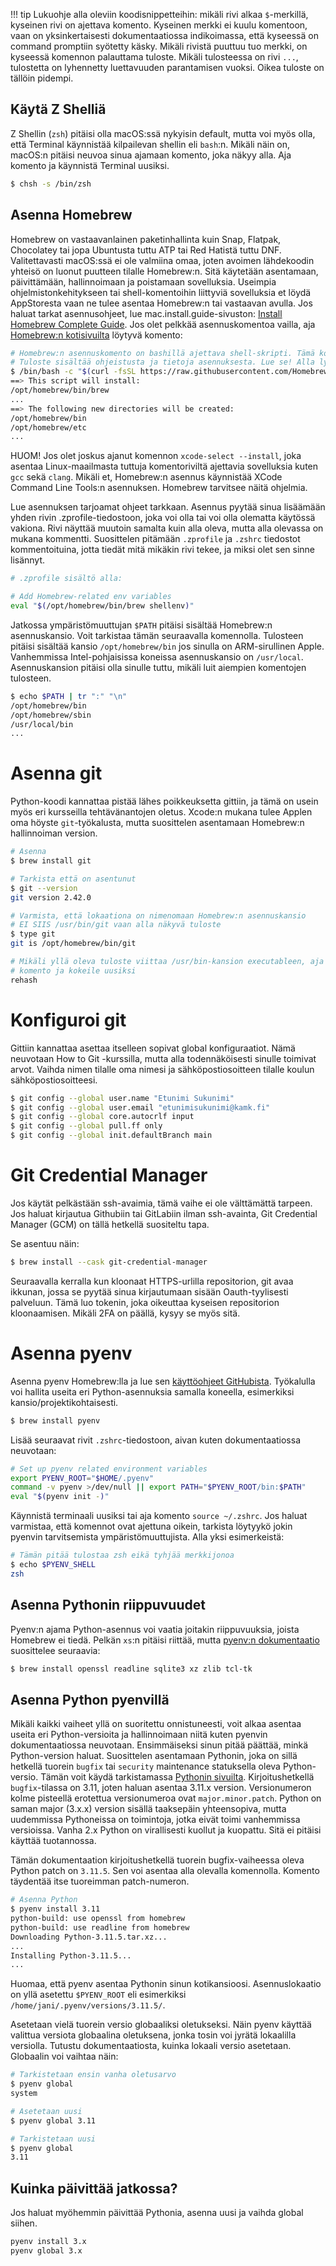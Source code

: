!!! tip
    Lukuohje alla oleviin koodisnippetteihin: mikäli rivi alkaa `$`-merkillä, kyseinen rivi on ajettava komento. Kyseinen merkki ei kuulu komentoon, vaan on yksinkertaisesti dokumentaatiossa indikoimassa, että kyseessä on command promptiin syötetty käsky. Mikäli rivistä puuttuu tuo merkki, on kyseessä komennon palauttama tuloste. Mikäli tulosteessa on rivi `...`, tulostetta on lyhennetty luettavuuden parantamisen vuoksi. Oikea tuloste on tällöin pidempi.

## Käytä Z Shelliä

Z Shellin (`zsh`) pitäisi olla macOS:ssä nykyisin default, mutta voi myös olla, että Terminal käynnistää kilpailevan shellin eli `bash`:n. Mikäli näin on, macOS:n pitäisi neuvoa sinua ajamaan komento, joka näkyy alla. Aja komento ja käynnistä Terminal uusiksi.

```bash
$ chsh -s /bin/zsh
```

## Asenna Homebrew

Homebrew on vastaavanlainen paketinhallinta kuin Snap, Flatpak, Chocolatey tai jopa Ubuntusta tuttu ATP tai Red Hatistä tuttu DNF. Valitettavasti macOS:ssä ei ole valmiina omaa, joten avoimen lähdekoodin yhteisö on luonut puutteen tilalle Homebrew:n. Sitä käytetään asentamaan, päivittämään, hallinnoimaan ja poistamaan sovelluksia. Useimpia ohjelmistonkehitykseen tai shell-komentoihin liittyviä sovelluksia et löydä AppStoresta vaan ne tulee asentaa Homebrew:n tai vastaavan avulla. Jos haluat tarkat asennusohjeet, lue mac.install.guide-sivuston: [Install Homebrew Complete Guide](https://mac.install.guide/homebrew/3.html). Jos olet pelkkää asennuskomentoa vailla, aja [Homebrew:n kotisivuilta](https://brew.sh/) löytyvä komento:

```bash
# Homebrew:n asennuskomento on bashillä ajettava shell-skripti. Tämä komento lataa ja ajaa sen.
# Tuloste sisältää ohjeistusta ja tietoja asennuksesta. Lue se! Alla lyhennelmä:
$ /bin/bash -c "$(curl -fsSL https://raw.githubusercontent.com/Homebrew/install/HEAD/install.sh)"
==> This script will install:
/opt/homebrew/bin/brew
...
==> The following new directories will be created:
/opt/homebrew/bin
/opt/homebrew/etc
...
```

HUOM! Jos olet joskus ajanut komennon `xcode-select --install`, joka asentaa Linux-maailmasta tuttuja komentoriviltä ajettavia sovelluksia kuten `gcc` sekä `clang`. Mikäli et, Homebrew:n asennus käynnistää XCode Command Line Tools:n asennuksen. Homebrew tarvitsee näitä ohjelmia.

Lue asennuksen tarjoamat ohjeet tarkkaan. Asennus pyytää sinua lisäämään yhden rivin .zprofile-tiedostoon, joka voi olla tai voi olla olematta käytössä vakiona. Rivi näyttää muutoin samalta kuin alla oleva, mutta alla olevassa on mukana kommentti. Suosittelen pitämään `.zprofile` ja `.zshrc` tiedostot kommentoituina, jotta tiedät mitä mikäkin rivi tekee, ja miksi olet sen sinne lisännyt.

```bash
# .zprofile sisältö alla:

# Add Homebrew-related env variables
eval "$(/opt/homebrew/bin/brew shellenv)"
```

Jatkossa ympäristömuuttujan `$PATH` pitäisi sisältää Homebrew:n asennuskansio. Voit tarkistaa tämän seuraavalla komennolla. Tulosteen pitäisi sisältää kansio `/opt/homebrew/bin` jos sinulla on ARM-sirullinen Apple. Vanhemmissa Intel-pohjaisissa koneissa asennuskansio on `/usr/local`. Asennuskansion pitäisi olla sinulle tuttu, mikäli luit aiempien komentojen tulosteen.

```bash
$ echo $PATH | tr ":" "\n"
/opt/homebrew/bin
/opt/homebrew/sbin
/usr/local/bin
...
```

# Asenna git

Python-koodi kannattaa pistää lähes poikkeuksetta gittiin, ja tämä on usein myös eri kursseilla tehtävänantojen oletus. Xcode:n mukana tulee Applen oma höyste `git`-työkalusta, mutta suosittelen asentamaan Homebrew:n hallinnoiman version.

```bash
# Asenna
$ brew install git

# Tarkista että on asentunut
$ git --version
git version 2.42.0

# Varmista, että lokaationa on nimenomaan Homebrew:n asennuskansio
# EI SIIS /usr/bin/git vaan alla näkyvä tuloste
$ type git
git is /opt/homebrew/bin/git

# Mikäli yllä oleva tuloste viittaa /usr/bin-kansion executableen, aja seuraava
# komento ja kokeile uusiksi
rehash
```

# Konfiguroi git

Gittiin kannattaa asettaa itselleen sopivat global konfiguraatiot. Nämä neuvotaan How to Git -kurssilla, mutta alla todennäköisesti sinulle toimivat arvot. Vaihda nimen tilalle oma nimesi ja sähköpostiosoitteen tilalle koulun sähköpostiosoitteesi.

```bash
$ git config --global user.name "Etunimi Sukunimi"
$ git config --global user.email "etunimisukunimi@kamk.fi"
$ git config --global core.autocrlf input
$ git config --global pull.ff only
$ git config --global init.defaultBranch main
```

# Git Credential Manager

Jos käytät pelkästään ssh-avaimia, tämä vaihe ei ole välttämättä tarpeen. Jos haluat kirjautua Githubiin tai GitLabiin ilman ssh-avainta, Git Credential Manager (GCM) on tällä hetkellä suositeltu tapa.

Se asentuu näin:

```bash
$ brew install --cask git-credential-manager
```

Seuraavalla kerralla kun kloonaat HTTPS-urlilla repositorion, git avaa ikkunan, jossa se pyytää sinua kirjautumaan sisään Oauth-tyylisesti palveluun. Tämä luo tokenin, joka oikeuttaa kyseisen repositorion kloonaamisen. Mikäli 2FA on päällä, kysyy se myös sitä.

# Asenna pyenv

Asenna pyenv Homebrew:lla ja lue sen [käyttöohjeet GitHubista](https://github.com/pyenv/pyenv#usage). Työkalulla voi hallita useita eri Python-asennuksia samalla koneella, esimerkiksi kansio/projektikohtaisesti.

```bash
$ brew install pyenv
```

Lisää seuraavat rivit `.zshrc`-tiedostoon, aivan kuten dokumentaatiossa neuvotaan:

```bash
# Set up pyenv related environment variables
export PYENV_ROOT="$HOME/.pyenv"
command -v pyenv >/dev/null || export PATH="$PYENV_ROOT/bin:$PATH"
eval "$(pyenv init -)"
```

Käynnistä terminaali uusiksi tai aja komento `source ~/.zshrc`. Jos haluat varmistaa, että komennot ovat ajettuna oikein, tarkista löytyykö jokin pyenvin tarvitsemista ympäristömuuttujista. Alla yksi esimerkeistä:

```bash
# Tämän pitää tulostaa zsh eikä tyhjää merkkijonoa
$ echo $PYENV_SHELL 
zsh
```

## Asenna Pythonin riippuvuudet

Pyenv:n ajama Python-asennus voi vaatia joitakin riippuvuuksia, joista Homebrew ei tiedä. Pelkän `xs`:n pitäisi riittää, mutta [pyenv:n dokumentaatio](https://github.com/pyenv/pyenv/wiki#suggested-build-environment) suosittelee seuraavia:

```bash
$ brew install openssl readline sqlite3 xz zlib tcl-tk
```

## Asenna Python pyenvillä

Mikäli kaikki vaiheet yllä on suoritettu onnistuneesti, voit alkaa asentaa useita eri Python-versioita ja hallinnoimaan niitä kuten pyenvin dokumentaatiossa neuvotaan. Ensimmäiseksi sinun pitää päättää, minkä Python-version haluat. Suosittelen asentamaan Pythonin, joka on sillä hetkellä tuorein `bugfix` tai `security` maintenance statuksella oleva Python-versio. Tämän voit käydä tarkistamassa [Pythonin sivuilta](https://www.python.org/downloads/). Kirjoitushetkellä `bugfix`-tilassa on 3.11, joten haluan asentaa 3.11.x version. Versionumeron kolme pisteellä erotettua versionumeroa ovat `major.minor.patch`. Python on saman major (3.x.x) version sisällä taaksepäin yhteensopiva, mutta uudemmissa Pythoneissa on toimintoja, jotka eivät toimi vanhemmissa versioissa. Vanha 2.x Python on virallisesti kuollut ja kuopattu. Sitä ei pitäisi käyttää tuotannossa.

Tämän dokumentaation kirjoitushetkellä tuorein bugfix-vaiheessa oleva Python patch on `3.11.5`. Sen voi asentaa alla olevalla komennolla. Komento täydentää itse tuoreimman patch-numeron.

```bash
# Asenna Python
$ pyenv install 3.11
python-build: use openssl from homebrew
python-build: use readline from homebrew
Downloading Python-3.11.5.tar.xz...
...
Installing Python-3.11.5...
...
```

Huomaa, että pyenv asentaa Pythonin sinun kotikansioosi. Asennuslokaatio on yllä asetettu `$PYENV_ROOT` eli esimerkiksi `/home/jani/.pyenv/versions/3.11.5/`.

Asetetaan vielä tuorein versio globaaliksi oletukseksi. Näin pyenv käyttää valittua versiota globaalina oletuksena, jonka tosin voi jyrätä lokaalilla versiolla. Tutustu dokumentaatiosta, kuinka lokaali versio asetetaan. Globaalin voi vaihtaa näin:

```bash
# Tarkistetaan ensin vanha oletusarvo
$ pyenv global
system

# Asetetaan uusi
$ pyenv global 3.11

# Tarkistetaan uusi
$ pyenv global
3.11
```


## Kuinka päivittää jatkossa?

Jos haluat myöhemmin päivittää Pythonia, asenna uusi ja vaihda global siihen.

```bash
pyenv install 3.x
pyenv global 3.x
```
